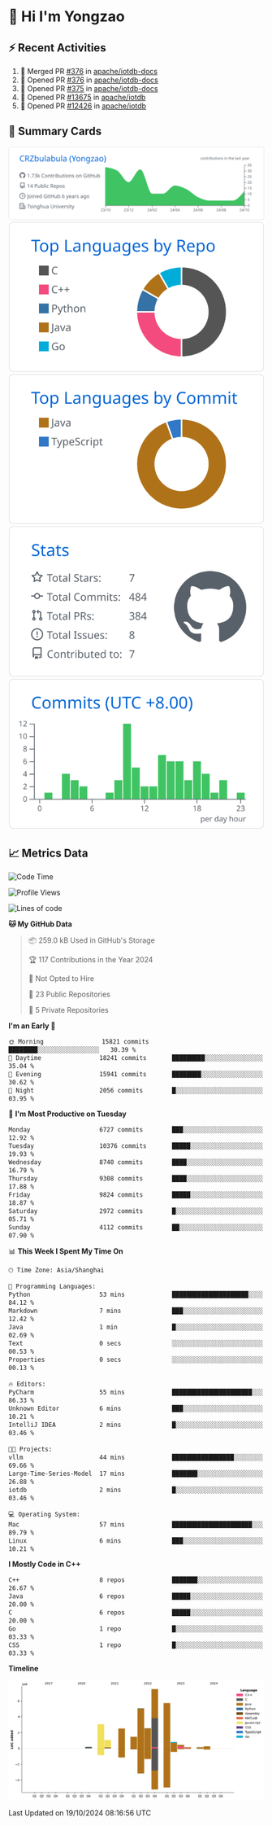 # 👋 Hi I'm Yongzao

## ⚡ Recent Activities
<!--START_SECTION:activity-->
1. 🎉 Merged PR [#376](https://github.com/apache/iotdb-docs/pull/376) in [apache/iotdb-docs](https://github.com/apache/iotdb-docs)
2. 💪 Opened PR [#376](https://github.com/apache/iotdb-docs/pull/376) in [apache/iotdb-docs](https://github.com/apache/iotdb-docs)
3. 💪 Opened PR [#375](https://github.com/apache/iotdb-docs/pull/375) in [apache/iotdb-docs](https://github.com/apache/iotdb-docs)
4. 💪 Opened PR [#13675](https://github.com/apache/iotdb/pull/13675) in [apache/iotdb](https://github.com/apache/iotdb)
5. 💪 Opened PR [#12426](https://github.com/apache/iotdb/pull/12426) in [apache/iotdb](https://github.com/apache/iotdb)
<!--END_SECTION:activity-->

## 🎑 Summary Cards

[![](https://raw.githubusercontent.com/CRZbulabula/CRZbulabula/main/profile-summary-card-output/github/0-profile-details.svg)](https://github.com/vn7n24fzkq/github-profile-summary-cards)
[![](https://raw.githubusercontent.com/CRZbulabula/CRZbulabula/main/profile-summary-card-output/github/1-repos-per-language.svg)](https://github.com/vn7n24fzkq/github-profile-summary-cards) [![](https://raw.githubusercontent.com/CRZbulabula/CRZbulabula/main/profile-summary-card-output/github/2-most-commit-language.svg)](https://github.com/vn7n24fzkq/github-profile-summary-cards)
[![](https://raw.githubusercontent.com/CRZbulabula/CRZbulabula/main/profile-summary-card-output/github/3-stats.svg)](https://github.com/vn7n24fzkq/github-profile-summary-cards) [![](https://raw.githubusercontent.com/CRZbulabula/CRZbulabula/main/profile-summary-card-output/github/4-productive-time.svg)](https://github.com/vn7n24fzkq/github-profile-summary-cards)

## 📈 Metrics Data

<!--START_SECTION:waka-->
![Code Time](http://img.shields.io/badge/Code%20Time-708%20hrs%2050%20mins-blue)

![Profile Views](http://img.shields.io/badge/Profile%20Views-1-blue)

![Lines of code](https://img.shields.io/badge/From%20Hello%20World%20I%27ve%20Written-30.7%20million%20lines%20of%20code-blue)

**🐱 My GitHub Data** 

> 📦 259.0 kB Used in GitHub's Storage 
 > 
> 🏆 117 Contributions in the Year 2024
 > 
> 🚫 Not Opted to Hire
 > 
> 📜 23 Public Repositories 
 > 
> 🔑 5 Private Repositories 
 > 
**I'm an Early 🐤** 

```text
🌞 Morning                15821 commits       ████████░░░░░░░░░░░░░░░░░   30.39 % 
🌆 Daytime                18241 commits       █████████░░░░░░░░░░░░░░░░   35.04 % 
🌃 Evening                15941 commits       ████████░░░░░░░░░░░░░░░░░   30.62 % 
🌙 Night                  2056 commits        █░░░░░░░░░░░░░░░░░░░░░░░░   03.95 % 
```
📅 **I'm Most Productive on Tuesday** 

```text
Monday                   6727 commits        ███░░░░░░░░░░░░░░░░░░░░░░   12.92 % 
Tuesday                  10376 commits       █████░░░░░░░░░░░░░░░░░░░░   19.93 % 
Wednesday                8740 commits        ████░░░░░░░░░░░░░░░░░░░░░   16.79 % 
Thursday                 9308 commits        ████░░░░░░░░░░░░░░░░░░░░░   17.88 % 
Friday                   9824 commits        █████░░░░░░░░░░░░░░░░░░░░   18.87 % 
Saturday                 2972 commits        █░░░░░░░░░░░░░░░░░░░░░░░░   05.71 % 
Sunday                   4112 commits        ██░░░░░░░░░░░░░░░░░░░░░░░   07.90 % 
```


📊 **This Week I Spent My Time On** 

```text
🕑︎ Time Zone: Asia/Shanghai

💬 Programming Languages: 
Python                   53 mins             █████████████████████░░░░   84.12 % 
Markdown                 7 mins              ███░░░░░░░░░░░░░░░░░░░░░░   12.42 % 
Java                     1 min               █░░░░░░░░░░░░░░░░░░░░░░░░   02.69 % 
Text                     0 secs              ░░░░░░░░░░░░░░░░░░░░░░░░░   00.53 % 
Properties               0 secs              ░░░░░░░░░░░░░░░░░░░░░░░░░   00.13 % 

🔥 Editors: 
PyCharm                  55 mins             ██████████████████████░░░   86.33 % 
Unknown Editor           6 mins              ███░░░░░░░░░░░░░░░░░░░░░░   10.21 % 
IntelliJ IDEA            2 mins              █░░░░░░░░░░░░░░░░░░░░░░░░   03.46 % 

🐱‍💻 Projects: 
vllm                     44 mins             █████████████████░░░░░░░░   69.66 % 
Large-Time-Series-Model  17 mins             ███████░░░░░░░░░░░░░░░░░░   26.88 % 
iotdb                    2 mins              █░░░░░░░░░░░░░░░░░░░░░░░░   03.46 % 

💻 Operating System: 
Mac                      57 mins             ██████████████████████░░░   89.79 % 
Linux                    6 mins              ███░░░░░░░░░░░░░░░░░░░░░░   10.21 % 
```

**I Mostly Code in C++** 

```text
C++                      8 repos             ███████░░░░░░░░░░░░░░░░░░   26.67 % 
Java                     6 repos             █████░░░░░░░░░░░░░░░░░░░░   20.00 % 
C                        6 repos             █████░░░░░░░░░░░░░░░░░░░░   20.00 % 
Go                       1 repo              █░░░░░░░░░░░░░░░░░░░░░░░░   03.33 % 
CSS                      1 repo              █░░░░░░░░░░░░░░░░░░░░░░░░   03.33 % 
```



**Timeline**

![Lines of Code chart](https://raw.githubusercontent.com/CRZbulabula/CRZbulabula/main/assets/bar_graph.png)


 Last Updated on 19/10/2024 08:16:56 UTC
<!--END_SECTION:waka-->

